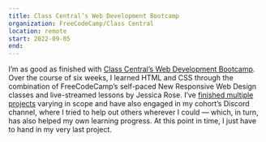 ```yaml
---
title: Class Central’s Web Development Bootcamp
organization: FreeCodeCamp/Class Central
location: remote
start: 2022-09-05
end: 
---
```

I’m as good as finished with <a href="https://www.classcentral.com/course/freecodecamp-responsive-web-design-34059" target="blank">Class Central’s Web Development Bootcamp</a>. Over the course of six weeks, I learned HTML and CSS through the combination of FreeCodeCamp’s self-paced New Responsive Web Design classes and live-streamed lessons by Jessica Rose. I’ve <a href="https://github.com/stars/thegrumpyenby/lists/freecodecamp-projects">finished multiple projects</a> varying in scope and have also engaged in my cohort’s Discord channel, where I tried to help out others wherever I could — which, in turn, has also helped my own learning progress. At this point in time, I just have to hand in my very last project.